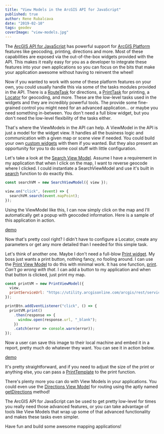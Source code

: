 ```yaml
---
title: "View Models in the ArcGIS API for JavaScript"
published: true
author: Rene Rubalcava
date: "2019-02-10"
tags: geodev
coverImage: "view-models.jpg"
---
```


The [ArcGIS API for JavaScript](https://developers.arcgis.com/javascript/index.html) has powerful support for [ArcGIS Platform](https://developers.arcgis.com/labs/what-is-arcgis/) features like geocoding, printing, directions and more. Most of these capabilities are exposed via the out-of-the-box widgets provided with the API. This makes it really easy for you as a developer to integrate these features into your own applications so you can focus on the bits that make your application awesome without having to reinvent the wheel!

Now if you wanted to work with some of these platform features on your own, you could usually handle this via some of the tasks modules provided in the API. There is a [RouteTask](https://developers.arcgis.com/javascript/latest/api-reference/esri-tasks-RouteTask.html) for directions, a [PrintTask](https://developers.arcgis.com/javascript/latest/api-reference/esri-tasks-PrintTask.html) for printing, a [Locator](https://developers.arcgis.com/javascript/latest/api-reference/esri-tasks-Locator.html) for geocoding, and more. These are the low-level tasks used in the widgets and they are incredibly powerful tools. The provide some fine-grained control you might need for an advanced application... or maybe you need something in-between. You don't need a full blow widget, but you don't need the low-level flexibility of the tasks either.

That's where the ViewModels in the API can help. A ViewModel in the API is just a model for the widget view. It handles all the business logic and communication with a given map or scene view if needed. You could build your own [custom widgets](https://odoe.net/blog/view-models-in-arcgis-js-api/) with them if you wanted. But they also present an opportunity for you to do some cool stuff with little configuration.

Let's take a look at the [Search View Model](https://developers.arcgis.com/javascript/latest/api-reference/esri-widgets-Search-SearchViewModel.html). Assume I have a requirement in my application that when I click on the map, I want to reverse geocode where I clicked. I could instantiate a SearchViewModel and use it's built in [search](https://developers.arcgis.com/javascript/latest/api-reference/esri-widgets-Search-SearchViewModel.html#search) function to do exactly this.

```js
const searchVM = new SearchViewModel({ view });

view.on("click", (event) => {
  searchVM.search(event.mapPoint);
});
```

Using the ViewModel like this, I can now simply click on the map and I'll automatically get a popup with geocoded information. Here is a sample of this application in action.

[demo](https://codepen.io/odoe/pen/omqGMe?editors=0010)

Now that's pretty cool right? I didn't have to configure a Locator, create any parameters or get any more detailed than I needed for this simple task.

Let's think of another one. Maybe I don't need a full-blow [Print widget](https://developers.arcgis.com/javascript/latest/api-reference/esri-widgets-Print.html). My boss just wants a print button, nothing fancy, no fooling around. I can use the [Print View Model](https://developers.arcgis.com/javascript/latest/api-reference/esri-widgets-Print-PrintViewModel.html) to do this with minimal work. It has one function, [print](https://developers.arcgis.com/javascript/latest/api-reference/esri-widgets-Print-PrintViewModel.html#print). _Can't go wrong with that_. I can add a button to my application and when that button is clicked, just print my map.

```js
const printVM = new PrintViewModel({
  view,
  printServiceUrl: "https://utility.arcgisonline.com/arcgis/rest/services/Utilities/PrintingTools/GPServer/Export%20Web%20Map%20Task"
});

printBtn.addEventListener("click", () => {
  printVM.print()
    .then(response => {
      window.open(response.url, "_blank");
    })
    .catch(error => console.warn(error));
});
```

Now a user can save this image to their local machine and embed it in a report, pretty much do whatever they want. You can see it in action below.

[demo](https://codepen.io/odoe/pen/OdvxjE?editors=0010)

It's pretty straightforward, and if you need to adjust the size of the print or anything else, you can pass a [PrintTemplate](https://developers.arcgis.com/javascript/latest/api-reference/esri-tasks-support-PrintTemplate.html) to the print function.

There's plenty more you can do with View Models in your applications. You could even use the [Directions View Model](https://developers.arcgis.com/javascript/latest/api-reference/esri-widgets-Directions-DirectionsViewModel.html) for routing using the aptly named [getDirections](https://developers.arcgis.com/javascript/latest/api-reference/esri-widgets-Directions-DirectionsViewModel.html#getDirections) method!

The ArcGIS API for JavaScript can be used to get pretty low-level for times you really need those advanced features, or you can take advantage of tools like View Models that wrap up some of that advanced functionality and makes these tasks even simpler.

Have fun and build some awesome mapping applications!
